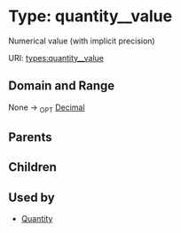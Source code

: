 
# Type: quantity__value


Numerical value (with implicit precision)

URI: [types:quantity__value](https://example.org/ccdh/datatypes/quantity__value)


## Domain and Range

None ->  <sub>OPT</sub> [Decimal](types/Decimal.md)

## Parents


## Children


## Used by

 * [Quantity](Quantity.md)
